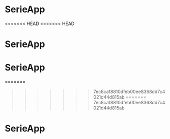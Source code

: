 # SerieApp
<<<<<<< HEAD
<<<<<<< HEAD
# SerieApp
# SerieApp
=======
>>>>>>> 7ec8ca18810dfeb00ee8368dd7c4021d44d815ab
=======
>>>>>>> 7ec8ca18810dfeb00ee8368dd7c4021d44d815ab
# SerieApp
